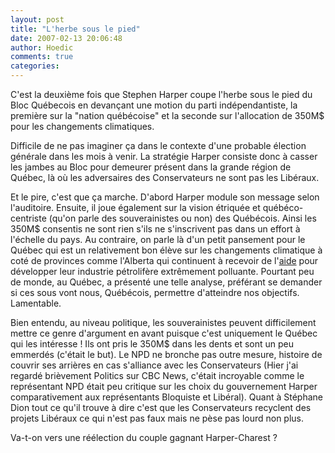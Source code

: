 ```yaml
---
layout: post
title: "L'herbe sous le pied"
date: 2007-02-13 20:06:48
author: Hoedic
comments: true
categories: 
---
```



C'est la deuxième fois que Stephen Harper coupe l'herbe sous le pied du Bloc Québecois en devançant une motion du parti indépendantiste, la première sur la "nation québécoise" et la seconde sur l'allocation de 350M$ pour les changements climatiques.

Difficile de ne pas imaginer ça dans le contexte d'une probable élection générale dans les mois à venir. La stratégie Harper consiste donc à casser les jambes au Bloc pour demeurer présent dans la grande région de Québec, là où les adversaires des Conservateurs ne sont pas les Libéraux.

Et le pire, c'est que ça marche. D'abord Harper module son message selon l'auditoire. Ensuite, il joue également sur la vision étriquée et québéco-centriste (qu'on parle des souverainistes ou non) des Québécois. Ainsi les 350M$ consentis ne sont rien s'ils ne s'inscrivent pas dans un effort à l'échelle du pays. Au contraire, on parle là d'un petit pansement pour le Québec qui est un relativement bon élève sur les changements climatique à coté de provinces comme l'Alberta qui continuent à recevoir de l'[aide](http://www.sierraclub.ca/national/programs/atmosphere-energy/energy-onslaught/campaign.shtml?x=307) pour développer leur industrie pétrolifère extrêmement polluante. Pourtant peu de monde, au Québec, a présenté une telle analyse, préférant se demander si ces sous vont nous, Québécois, permettre d'atteindre nos objectifs. Lamentable.

Bien entendu, au niveau politique, les souverainistes peuvent difficilement mettre ce genre d'argument en avant puisque c'est uniquement le Québec qui les intéresse ! Ils ont pris le 350M$ dans les dents et sont un peu emmerdés (c'était le but). Le NPD ne bronche pas outre mesure, histoire de couvrir ses arrières en cas s'alliance avec les Conservateurs (Hier j'ai regardé brièvement Politics sur CBC News, c'était incroyable comme le représentant NPD était peu critique sur les choix du gouvernement Harper comparativement aux représentants Bloquiste et Libéral). Quant à Stéphane Dion tout ce qu'il trouve à dire c'est que les Conservateurs recyclent des projets Libéraux ce qui n'est pas faux mais ne pèse pas lourd non plus.

Va-t-on vers une réélection du couple gagnant Harper-Charest ?
